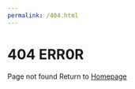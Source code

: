 ```yaml
---
permalink: /404.html
---
```


# 404 ERR0R

Page not found
Return to [Homepage](https://erincunningham7.github.io/project-portfolio-one/)

